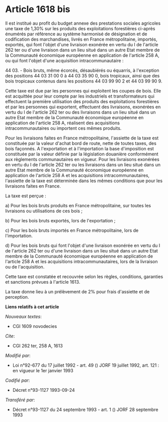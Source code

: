 # Article 1618 bis

Il est institué au profit du budget annexe des prestations sociales agricoles une taxe de 1,30% sur les produits des
exploitations forestières ci-après énumérés par référence au système harmonisé de désignation et de codification des
marchandises, livrés en France métropolitaine, importés, exportés, qui font l'objet d'une livraison exonérée en vertu du I de
l'article 262 ter ou d'une livraison dans un lieu situé dans un autre Etat membre de la Communauté économique européenne en
application de l'article 258 A, ou qui font l'objet d'une acquisition intracommunautaire :

44 03. - Bois bruts, même écorcés, désaubiérés ou équarris, à l'exception des positions 44 03 31 00 0 à 44 03 35 90 0, bois
tropicaux, ainsi que des bois tropicaux contenus dans les positions 44 03 99 90 2 et 44 03 99 90 9.

Cette taxe est due par les personnes qui exploitent les coupes de bois. Elle est acquittée pour leur compte par les
industriels et transformateurs qui effectuent la première utilisation des produits des exploitations forestières et par les
personnes qui exportent, effectuent des livraisons, exonérées en vertu du I de l'article 262 ter ou des livraisons dans un
lieu situé dans un autre Etat membre de la Communauté économique européenne en application de l'article 258 A, réalisent des
acquisitions intracommunautaires ou importent ces mêmes produits.

Pour les livraisons faites en France métropolitaine, l'assiette de la taxe est constituée par la valeur d'achat bord de
route, nette de toutes taxes, des bois façonnés. A l'exportation et à l'importation la base d'imposition est constituée par
la valeur définie par la législation douanière conformément aux règlements communautaires en vigueur. Pour les livraisons
exonérées en vertu du I de l'article 262 ter ou les livraisons dans un lieu situé dans un autre Etat membre de la Communauté
économique européenne en application de l'article 258 A et les acquisitions intracommunautaires, l'assiette de la taxe est
déterminée dans les mêmes conditions que pour les livraisons faites en France.

La taxe est perçue :

a) Pour les bois bruts produits en France métropolitaine, sur toutes les livraisons ou utilisations de ces bois ;

b) Pour les bois bruts exportés, lors de l'exportation ;

c) Pour les bois bruts importés en France métropolitaine, lors de l'importation.

d) Pour les bois bruts qui font l'objet d'une livraison exonérée en vertu du I de l'article 262 ter ou d'une livraison dans
un lieu situé dans un autre Etat membre de la Communauté économique européenne en application de l'article 258 A et les
acquisitions intracommunautaires, lors de la livraison ou de l'acquisition.

Cette taxe est constatée et recouvrée selon les règles, conditions, garanties et sanctions prévues à l'article 1613.

La taxe donne lieu à un prélèvement de 2% pour frais d'assiette et de perception.

**Liens relatifs à cet article**

_Nouveaux textes_:

  - CGI 1609 novodecies

_Cite_:

  - CGI 262 ter, 258 A, 1613

_Modifié par_:

  - Loi n°92-677 du 17 juillet 1992 - art. 49 () JORF 19 juillet 1992, art. 121 : en vigueur le 1er janvier 1993

_Codifié par_:

  - Décret n°93-1127 1993-09-24

_Transféré par_:

  - Décret n°93-1127 du 24 septembre 1993 - art. 1 () JORF 28 septembre 1993
